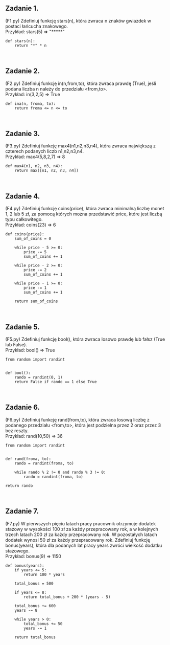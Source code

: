 ## Zadanie 1.

(F1.py) Zdefiniuj funkcję stars(n), która zwraca n znaków gwiazdek w postaci łańcucha znakowego.<br>
Przykład: stars(5) => "*****" 

    def stars(n):
        return "*" * n

<br>

## Zadanie 2.

(F2.py) Zdefiniuj funkcję in(n,from,to), która zwraca prawdę (True), jeśli podana liczba n należy do 
przedziału <from,to>.<br>
Przykład: in(3,2,5) => True

    def ina(n, froma, to):
        return froma <= n <= to

<br>

## Zadanie 3.

(F3.py) Zdefiniuj funkcję max4(n1,n2,n3,n4), która zwraca największą z czterech podanych liczb 
n1,n2,n3,n4.<br> 
Przykład: max4(5,8,2,7) => 8 

    def max4(n1, n2, n3, n4):
        return max([n1, n2, n3, n4])

<br>

## Zadanie 4.

(F4.py) Zdefiniuj funkcję coins(price), która zwraca minimalną liczbę monet 1, 2 lub 5 zł, za pomocą 
których można przedstawić price, które jest liczbą typu całkowitego.<br>
Przykład: coins(23) => 6 

    def coins(price):
        sum_of_coins = 0

        while price - 5 >= 0:
            price -= 5
            sum_of_coins += 1

        while price - 2 >= 0:
            price -= 2
            sum_of_coins += 1

        while price - 1 >= 0:
            price -= 1
            sum_of_coins += 1

        return sum_of_coins

<br>

## Zadanie 5.

(F5.py) Zdefiniuj funkcję bool(), która zwraca losowo prawdę lub fałsz (True lub False).<br>
Przykład: bool() => True 

    from random import randint


    def bool():
        rando = randint(0, 1)
        return False if rando == 1 else True

<br>

## Zadanie 6.

(F6.py) Zdefiniuj funkcję rand(from,to), która zwraca losową liczbę z podanego przedziału <from,to>, 
która jest podzielna przez 2 oraz przez 3 bez reszty.<br>
Przykład: rand(10,50) => 36

    from random import randint


    def rand(froma, to):
        rando = randint(froma, to)

        while rando % 2 != 0 and rando % 3 != 0:
            rando = randint(froma, to)

    return rando

<br>

## Zadanie 7.

(F7.py) W pierwszych pięciu latach pracy pracownik otrzymuje dodatek stażowy w wysokości 100 zł 
za każdy przepracowany rok, a w kolejnych trzech latach 200 zł za każdy przepracowany rok. W 
pozostałych latach dodatek wynosi 50 zł za każdy przepracowany rok. Zdefiniuj funkcję bonus(years), 
która dla podanych lat pracy years zwróci wielkość dodatku stażowego.<br>
Przykład: bonus(9) => 1150

    def bonus(years):
        if years <= 5:
            return 100 * years
    
        total_bonus = 500
    
        if years <= 8:
            return total_bonus + 200 * (years - 5)
    
        total_bonus += 600
        years -= 8
    
        while years > 0:
            total_bonus += 50
            years -= 1
    
        return total_bonus

<br>
